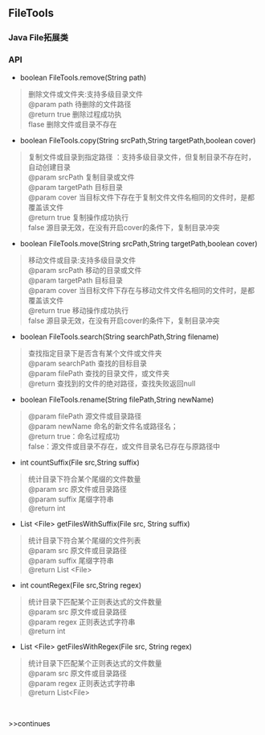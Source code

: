 ## FileTools  
### Java File拓展类  ###

### API  ###

* boolean FileTools.remove(String path)  
> 删除文件或文件夹:支持多级目录文件    
@param path 待删除的文件路径  
@return true 删除过程成功执  
        flase 删除文件或目录不存在  

* boolean FileTools.copy(String srcPath,String targetPath,boolean cover)  
> 复制文件或目录到指定路径 ：支持多级目录文件，但复制目录不存在时，自动创建目录  
@param srcPath  复制目录或文件  
@param targetPath  目标目录  
@param cover   当目标文件下存在于复制文件文件名相同的文件时，是都覆盖该文件  
@return true 复制操作成功执行  
        false 源目录无效，在没有开启cover的条件下，复制目录冲突  

* boolean FileTools.move(String srcPath,String targetPath,boolean cover)  
> 移动文件或目录:支持多级目录文件  
@param srcPath  移动的目录或文件  
@param targetPath  目标目录  
@param cover   当目标文件下存在与移动文件文件名相同的文件时，是都覆盖该文件  
@return true 移动操作成功执行  
        false 源目录无效，在没有开启cover的条件下，复制目录冲突  
        
* boolean FileTools.search(String searchPath,String filename)      
> 查找指定目录下是否含有某个文件或文件夹  
@param searchPath 查找的目标目录  
@param filePath   查找的目录文件，或文件夹  
@return  查找到的文件的绝对路径，查找失败返回null  

* boolean FileTools.rename(String filePath,String newName)      
> @param filePath 源文件或目录路径  
@param newName 命名的新文件名或路径名；   
@return true：命名过程成功  
        false：源文件或目录不存在，或文件目录名已存在与原路径中    

* int countSuffix(File src,String suffix)  
> 统计目录下符合某个尾缀的文件数量  
@param src  原文件或目录路径  
@param suffix  尾缀字符串  
@return  int   

* List \<File\> getFilesWithSuffix(File src, String suffix)    
> 统计目录下符合某个尾缀的文件列表  
@param src  原文件或目录路径  
@param suffix 尾缀字符串  
@return List &lt;File&gt;  

* int countRegex(File src,String regex)  
> 统计目录下匹配某个正则表达式的文件数量  
@param src  原文件或目录路径  
@param regex  正则表达式字符串  
@return int   

* List \<File\> getFilesWithRegex(File src, String regex)      
> 统计目录下匹配某个正则表达式的文件数量  
@param src  原文件或目录路径  
@param regex  正则表达式字符串  
@return  List&lt;File&gt;  
<br/>

\>\>continues

